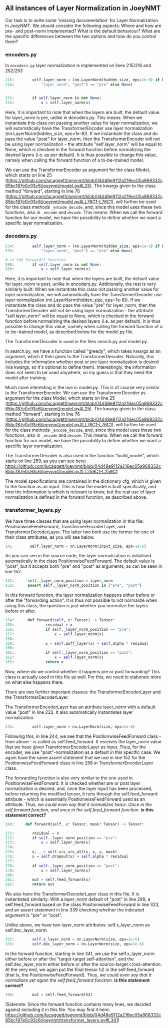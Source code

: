 ## All instances of Layer Normalization in JoeyNMT

Our task is to write some 'missing documentation' for Layer Normalization in JoeyNMT. We should consider the following aspects: Where and how are pre- and post-norm implemented? What is the default behaviour? What are the specific differences between the two options and how do you control them?

### encoders.py

In `encoders.py` layer normalization is implemented on lines 215/216 and 252/253

```python
215:        self.layer_norm = (nn.LayerNorm(hidden_size, eps=1e-6) if kwargs.get(
216:            "layer_norm", "post") == "pre" else None)


252:        if self.layer_norm is not None:
253:            x = self.layer_norm(x)

```
Here, it is important to note that when the layers are built, the default value for layer_norm is pre, unlike in decoders.py. This means: When we instantiate this class not passing another value for layer normalization, we will automatically have the TransformerEncoder use layer normalization (nn.LayerNorm(hidden_size, eps=1e-6)). If we instantiate the class and do pass the value "post" for layer_norm, then the TransformerEncoder will not be using layer normalization - the attribute "self.layer_norm" will be equal to None, which is checked in the forward function before normalizing the desired layers (i.e. as per default). It is thus possible to change this value, namely when calling the forward function of a to-be-trained model.

We can use the TransformerEncoder as argument for the class Model, which starts on line 25 (https://github.com/lucaggett/joeynmt/blob/04d48e9112a216ec05a968332c85bc187e0c93c6/joeynmt/model.py#L25). The kwargs given to the class method "forward", starting in line 76 (https://github.com/lucaggett/joeynmt/blob/04d48e9112a216ec05a968332c85bc187e0c93c6/joeynmt/model.py#LL76C1-L76C1), will further be used for the class methods ``` _encode_decode ```, and, since this model uses these two functions, also in ``` _encode ``` and ``` decode ```. This means: When we call the forward function for our model, we have the possibility to define whether we want a specific layer normalization.

### decoders.py
```python
534:        self.layer_norm = (nn.LayerNorm(hidden_size, eps=1e-6) if kwargs.get(
535:            "layer_norm", "post") == "pre" else None)

# in the forward() function
588:        if self.layer_norm is not None:
589:            x = self.layer_norm(x)

```
Here, it is important to note that when the layers are built, the default value for layer_norm is post, unlike in encoders.py. Additionally, the rest is very similarly built: When we instantiate this class not passing another value for layer normalization, we will automatically have the TransformerDecoder use layer normalization (nn.LayerNorm(hidden_size, eps=1e-6)). If we instantiate the class and do pass the value "pre" for layer_norm, then the TransformerDecoder will not be using layer normalization - the attribute "self.layer_norm" will be equal to None, which is checked in the forward function before normalizing the desired layers (i.e. as per default). It is thus possible to change this value, namely when calling the forward function of a to-be-trained model, as described below for the model.py file.

The TransformerDecoder is used in the files search.py and model.py.

In search.py, we have a function called "greedy", which takes kwargs as an argument, which it then gives to the TransformerDecoder. Naturally, this includes the information whether post or pre layer normalization is desired (via kwargs, so it's optional to define them). Interestingly, the information does not seem to be used anywhere, so my guess is that they need the model after training.

Much more interesting is the use in model.py. This is of course very similar to the TransformerEncoder. We can use the TransformerDecoder as argument for the class Model, which starts on line 25 (https://github.com/lucaggett/joeynmt/blob/04d48e9112a216ec05a968332c85bc187e0c93c6/joeynmt/model.py#L25). The kwargs given to the class method "forward", starting in line 76 (https://github.com/lucaggett/joeynmt/blob/04d48e9112a216ec05a968332c85bc187e0c93c6/joeynmt/model.py#LL76C1-L76C1), will further be used for the class methods ``` _encode_decode ```, and, since this model uses these two functions, also in ``` _encode ``` and ``` decode ```. This means: When we call the forward function for our model, we have the possibility to define whether we want a specific layer normalization.

The TransformerDecoder is also used in the function "build_model", which starts on line 259, as you can see here: https://github.com/lucaggett/joeynmt/blob/04d48e9112a216ec05a968332c85bc187e0c93c6/joeynmt/model.py#LL259C1-L259C1

The model specifications are contained in the dictionary cfg, which is given to the function as an input. This is how the model is built specifically, and how the information is  which is relevant to know, but the real use of layer normalization is defined in the forward function, as described above.

### transformer_layers.py
We have three classes that are using layer normalization in this file: PositionwiseFeedForward, TransformerEncoderLayer, and TransformerDecoderLayer. The latter two both use the former for one of their class attributes, as you will see below.

```python
141        self.layer_norm = nn.LayerNorm(input_size, eps=1e-6)
```
As you can see in the source code, the layer normalization is initialised automatically in the class PositionwiseFeedForward. The default value is "post", but it accepts both "pre" and "post" as arguments, as can be seen in line 152. 

```python
151:      self._layer_norm_position = layer_norm
152:      assert self._layer_norm_position in {"pre", "post"}
```

In this forward function, the layer normalization happens either before or after the "forwarding action". It is thus not possible to not normalize when using this class, the question is just whether you normalize the layers before or after.

```python
154:      def forward(self, x: Tensor) -> Tensor:
155:              residual = x
156:              if self._layer_norm_position == "pre":
157:                  x = self.layer_norm(x)
158:
159:              x = self.pwff_layer(x) + self.alpha * residual
160:
161:              if self._layer_norm_position == "post":
162:                  x = self.layer_norm(x)
163:              return x
```

Now, where do we control whether it happens pre or post forwarding? This class is actually used in this file as well. For this, we need to elaborate more on what else happens there.

There are two further important classes: the TransformerEncoderLayer and the TransformerDecoderLayer.

The TransformerEncoderLayer has an attribute layer_norm with a default value "post" in line 222. It also automatically instantiates layer normalization.

```python
241:        self.layer_norm = nn.LayerNorm(size, eps=1e-6)
```

Following this, in line 244, we see that the PositionwiseFeedForward class - from above - is called as self.feed_forward. It receives the layer_norm value that we have given TransformerEncoderLayer as input. Thus, for the encoder, we use "post"-normalization as a default in this specific case. We again have the same assert statement that we use in line 152 for the PositionwiseFeedForward class in line 258 in TransformerEncoderLayer class.

The forwarding function is also very similar to the one used in PositionwiseFeedForward. It is checked whether pre or post layer normalization is desired, and, once the layer input has been processed, before returning the modified tensor, it runs through the self.feed_forward attribute - which is essentially PositionwiseFeedForward used as an attribute. Thus, _we could even say that it normalizes twice: Once in the self.forward function, and once in the self.feed_forward function._ __is this statement correct?__

```python
260:     def forward(self, x: Tensor, mask: Tensor) -> Tensor:

271:        residual = x
272:        if self._layer_norm_position == "pre":
273:            x = self.layer_norm(x)
274:
275:        x, _ = self.src_src_att(x, x, x, mask)
276:        x = self.dropout(x) + self.alpha * residual
277:
278:        if self._layer_norm_position == "post":
279:            x = self.layer_norm(x)
280:
281:        out = self.feed_forward(x)
282:        return out
```

We also have the TransformerDecoderLayer class in this file. It is instantiated similarly: With a layer_norm default of "post" in line 299, a self.feed_forward based on the class PositionwiseFeedForward in line 323, and an assert statement in line 339 checking whether the indicated argument is "pre" or "post". 

Unlike above, we have two layer_norm attributes: self.x_layer_norm as self.dec_layer_norm.

```python
332:        self.x_layer_norm = nn.LayerNorm(size, eps=1e-6)
333:        self.dec_layer_norm = nn.LayerNorm(size, eps=1e-6)
```

In the forward function, starting in line 341, we use the self.x_layer_norm either before or after the "target-target self-attention", and the self.dec_layer_norm either before or after the source-target cross-attention. At the very end, we again put the final tensor h2 in the self.feed_forward (that is, the PositionwiseFeedForward). Thus, _we could even say that it normalizes yet again the self.feed_forward function._ __is this statement correct?__

```python
398:        out = self.feed_forward(h2)
```

(Sidenote: Since the forward function contains many lines, we decided against including it in this file. You may find it here: https://github.com/lucaggett/joeynmt/blob/04d48e9112a216ec05a968332c85bc187e0c93c6/joeynmt/transformer_layers.py#L341)

